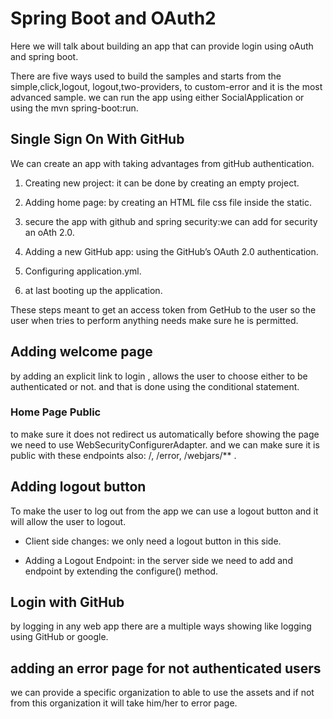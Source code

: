 # Spring Boot and OAuth2

Here we will talk about building an app that can provide login using oAuth and spring boot.

There are five ways used to build the samples and starts from the simple,click,logout, logout,two-providers, to custom-error and it is the most advanced sample. we can run the app using either SocialApplication or using the mvn spring-boot:run.

## Single Sign On With GitHub
 We can create an app with taking advantages from gitHub authentication.

 1. Creating new project: it can be done by creating an empty project.
 
 2. Adding home page: by creating an HTML file css file inside the static.
 3. secure the app with github and spring security:we can add for security an oAth 2.0.
 4. Adding a new GitHub app: using the GitHub’s OAuth 2.0 authentication.
 5. Configuring application.yml.
 6. at last booting up the application.

 These steps meant to get an access token from GetHub to the user so the user when tries to perform anything needs make sure he is permitted.

 ## Adding welcome page
 by adding an explicit link to login , allows the user to choose either to be authenticated or not. and that is done using the conditional statement. 
 
 ### Home Page Public
  to make sure it does not redirect us automatically before showing the page we need to use WebSecurityConfigurerAdapter. and we can make sure it is public with these endpoints also: /, /error, /webjars/** .


  ## Adding logout button 
  To make the user to log out from the app we can use a logout button and it will allow the user to logout.

  * Client side changes: we only need a logout button in this side.

  * Adding a Logout Endpoint: in the server side we need to add and endpoint by extending the configure() method.

  ## Login with GitHub

  by logging in any web app there are a multiple ways showing like logging using GitHub or google.


  ## adding an error page for not authenticated users
  we can provide a specific organization to able to use the assets and if not from this organization it will take him/her to error page.